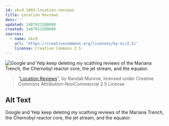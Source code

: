 ```yaml
---
id: xkcd.1803-location-reviews
title: Location Reviews
desc: ''
updated: 1487923200000
created: 1487923200000
sources:
  - name: xkcd
    url: 'https://creativecommons.org/licenses/by-nc/2.5/'
    license: Creative Commons 2.5
---
```

![Google and Yelp keep deleting my scathing reviews of the Mariana Trench, the Chernobyl reactor core, the jet stream, and the equator.](https://imgs.xkcd.com/comics/location_reviews.png)
> "[Location Reviews](https://xkcd.com/1803/)", by Randall Munroe, licensed under Creative Commons Attribution-NonCommercial 2.5 License

## Alt Text
Google and Yelp keep deleting my scathing reviews of the Mariana Trench, the Chernobyl reactor core, the jet stream, and the equator.
